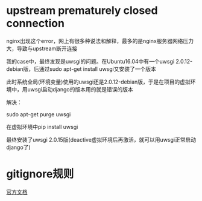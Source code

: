 # upstream prematurely closed connection
nginx出现这个error，网上有很多种说法和解释，最多的是nginx服务器网络压力大，导致与upstream断开连接

我的case中，最终发现是uwsgi的问题。在Ubuntu16.04中有一个uwsgi  2.0.12-debian版，后通过sudo apt-get install uwsgi又安装了一个版本

此时系统全局(环境变量)使用的uwsgi还是2.0.12-debian版，于是在项目的虚拟环境中，用uwsgi启动django的版本用的就是错误的版本

解决：

sudo apt-get purge uwsgi

在虚拟环境中pip install uwsgi

最终安装了uwsgi 2.0.15版(deactive虚拟环境后再激活，就可以用uwsgi正常启动django了)


# gitignore规则
[官方文档](https://git-scm.com/docs/gitignore)